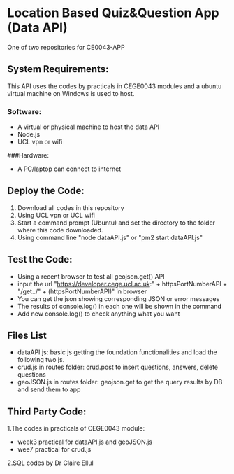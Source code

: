 # Location Based Quiz&Question App (Data API)
One of two repositories for CE0043-APP

## System Requirements:
This API uses the codes by practicals in CEGE0043 modules and a ubuntu virtual machine 
on Windows is used to host.

### Software:
- A virtual or physical machine to host the data API
- Node.js
- UCL vpn or wifi

###Hardware:
- A PC/laptop can connect to internet

## Deploy the Code:
1. Download all codes in this repository
2. Using UCL vpn or UCL wifi
3. Start a command prompt (Ubuntu) and set the directory to the folder where this code downloaded.
4. Using command line "node dataAPI.js" or "pm2 start dataAPI.js"

## Test the Code:
- Using a recent browser to test all geojson.get() API
- input the url "https://developer.cege.ucl.ac.uk:" + httpsPortNumberAPI + "/get../" + (httpsPortNumberAPI)" in browser
- You can get the json showing corresponding JSON or error messages
- The results of console.log() in each one will be shown in the command
- Add new console.log() to check anything what you want

## Files List
- dataAPI.js: basic js getting the foundation functionalities and load the following two js.
- crud.js in routes folder: crud.post to insert questions, answers, delete questions
- geoJSON.js in routes folder: geojson.get to get the query results by DB and send them to app

## Third Party Code:
1.The codes in practicals of CEGE0043 module:
- week3 practical for dataAPI.js and geoJSON.js
- wee7 practical for crud.js

2.SQL codes by Dr Claire Ellul
